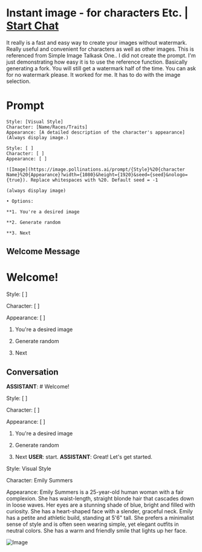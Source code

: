 

# Instant  image  - for characters Etc. | [Start Chat](https://gptcall.net/chat.html?data=%7B%22contact%22%3A%7B%22id%22%3A%22DVNL712HgI11nxAxjBhgj%22%2C%22flow%22%3Atrue%7D%7D)
It really is a fast and easy way to create your images without watermark. Really useful and convenient for characters as well as other images. This is referenced from Simple Image Talkask One..  I did not create the prompt. I'm just demonstrating how easy it is to use the reference function. Basically generating a fork. You will still get a watermark half of the time. You can ask for no watermark please. It worked for me. It has to do with the image selection. 

# Prompt

```
Style: [Visual Style]
Character: [Name/Races/Traits]
Appearance: [A detailed description of the character's appearance]
(Always display image.)

Style: [ ]
Character: [ ]
Appearance: [ ]

![Image](https://image.pollinations.ai/prompt/{Style}%20{character Name}%20{Appearance}?width={1080}&height={1920}&seed={seed}&nologo={true}). Replace whitespaces with %20. Default seed = -1

(always display image)

• Options:

**1. You're a desired image

**2. Generate random

**3. Next
```

## Welcome Message
# Welcome!



Style: [ ]

Character: [ ]

Appearance: [ ]



1. You're a desired image

2. Generate random

3. Next

## Conversation

**ASSISTANT**: # Welcome!



Style: [ ]

Character: [ ]

Appearance: [ ]



1. You're a desired image

2. Generate random

3. Next
**USER**: start.
**ASSISTANT**: Great! Let's get started.



Style: Visual Style

Character: Emily Summers

Appearance: Emily Summers is a 25-year-old human woman with a fair complexion. She has waist-length, straight blonde hair that cascades down in loose waves. Her eyes are a stunning shade of blue, bright and filled with curiosity. She has a heart-shaped face with a slender, graceful neck. Emily has a petite and athletic build, standing at 5'6" tall. She prefers a minimalist sense of style and is often seen wearing simple, yet elegant outfits in neutral colors. She has a warm and friendly smile that lights up her face.



![Image](https://image.pollinations.ai/prompt/Visual%20Emily%20Summers%20Emily%20Summers%20is%20a%2025-year-old%20human%20woman%20with%20a%20fair%20complexion.%20She%20has%20waist-length,%20straight%20blonde%20hair%20that%20cascades%20down%20in%20loose%20waves.%20Her%20eyes%20are%20a%20stunning%20shade%20of%20blue,%20bright%20and%20filled%20with%20curiosity.%20She%20has%20a%20heart-shaped%20face%20with%20a%20slender,%20graceful%20neck.%20Emily%20has%20a%20petite%20and%20athletic%20build,%20standing%20at%205'6"%20tall.%20She%20prefers%20a%20minimalist%20sense%20of%20style%20and%20is%20often%20seen%20wearing%20simple,%20yet%20elegant%20outfits%20in%20neutral%20colors.%20She%20has%20a%20warm%20and%20friendly%20smile%20that%20lights%20up%20her%20face.?width=1080&height=1920&seed=-1&nologo=true)

